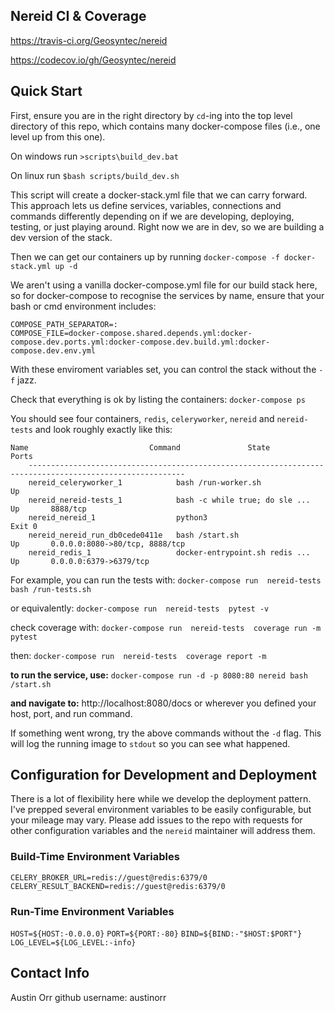 ## Nereid CI & Coverage

https://travis-ci.org/Geosyntec/nereid

https://codecov.io/gh/Geosyntec/nereid


## Quick Start

First, ensure you are in the right directory by `cd`-ing into the top level directory of this repo, which contains many docker-compose files (i.e., one level up from this one).

On windows run
`>scripts\build_dev.bat`

On linux run
`$bash scripts/build_dev.sh`

This script will create a docker-stack.yml file that we can carry forward. This approach lets us define services, variables, connections and commands differently depending on if we are developing, deploying, testing, or just playing around. Right now we are in dev, so we are building a dev version of the stack.

Then we can get our containers up by running
`docker-compose -f docker-stack.yml up -d`

We aren't using a vanilla docker-compose.yml file for our build stack here, so for docker-compose to recognise the services by name, ensure that your bash or cmd environment includes:

```
COMPOSE_PATH_SEPARATOR=:
COMPOSE_FILE=docker-compose.shared.depends.yml:docker-compose.dev.ports.yml:docker-compose.dev.build.yml:docker-compose.dev.env.yml
```
With these enviroment variables set, you can control the stack without the `-f` jazz.

Check that everything is ok by listing the containers:
`docker-compose ps`

You should see four containers, `redis`, `celeryworker`, `nereid` and `nereid-tests` and look roughly exactly like this:
```
Name                           Command               State                Ports
    ---------------------------------------------------------------------------------------------------------
    nereid_celeryworker_1            bash /run-worker.sh              Up
    nereid_nereid-tests_1            bash -c while true; do sle ...   Up       8888/tcp
    nereid_nereid_1                  python3                          Exit 0
    nereid_nereid_run_db0cede0411e   bash /start.sh                   Up       0.0.0.0:8080->80/tcp, 8888/tcp
    nereid_redis_1                   docker-entrypoint.sh redis ...   Up       0.0.0.0:6379->6379/tcp
```

For example, you can run the tests with:
`docker-compose run  nereid-tests  bash /run-tests.sh`

or equivalently:
`docker-compose run  nereid-tests  pytest -v`

check coverage with:
`docker-compose run  nereid-tests  coverage run -m pytest`

then:
`docker-compose run  nereid-tests  coverage report -m`

__to run the service, use:__
`docker-compose run -d -p 8080:80 nereid bash /start.sh`

__and navigate to:__
http://localhost:8080/docs
or wherever you defined your host, port, and run command.

If something went wrong, try the above commands without the `-d` flag. This will log the running image to `stdout` so you can see what happened.

## Configuration for Development and Deployment
There is a lot of flexibility here while we develop the deployment pattern. I've prepped several environment variables to be easily configurable, but your mileage may vary. Please add issues to the repo with requests for other configuration variables and the `nereid` maintainer will address them.

### Build-Time Environment Variables
`CELERY_BROKER_URL=redis://guest@redis:6379/0`
`CELERY_RESULT_BACKEND=redis://guest@redis:6379/0`

### Run-Time Environment Variables
`HOST=${HOST:-0.0.0.0}`
`PORT=${PORT:-80}`
`BIND=${BIND:-"$HOST:$PORT"}`
`LOG_LEVEL=${LOG_LEVEL:-info}`

## Contact Info
Austin Orr 
github username: austinorr


